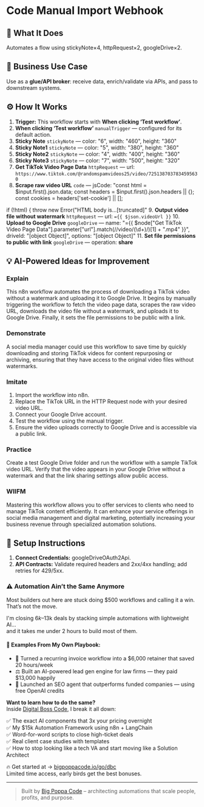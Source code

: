 # Code Manual Import Webhook
  ## 🚀 What It Does
  Automates a flow using stickyNote×4, httpRequest×2, googleDrive×2.
  
  ## 💼 Business Use Case
  Use as a **glue/API broker**: receive data, enrich/validate via APIs, and pass to downstream systems.
  
  ## ⚙️ How It Works
  1. **Trigger:** This workflow starts with **When clicking ‘Test workflow’**.
  2. **When clicking ‘Test workflow’** `manualTrigger` — configured for its default action.
3. **Sticky Note** `stickyNote` — color: "6", width: "460", height: "360"
4. **Sticky Note1** `stickyNote` — color: "5", width: "380", height: "360"
5. **Sticky Note2** `stickyNote` — color: "4", width: "400", height: "360"
6. **Sticky Note3** `stickyNote` — color: "7", width: "500", height: "320"
7. **Get TikTok Video Page Data** `httpRequest` — url: `https://www.tiktok.com/@randomspamvideos25/video/7251387037834595630`
8. **Scrape raw video URL** `code` — jsCode: "const html = $input.first().json.data;
const headers = $input.first().json.headers || {};
const cookies = headers['set-cookie'] || [];

if (!html) {
  throw new Error("HTML body is…[truncated]"
9. **Output video file without watermark** `httpRequest` — url: `={{ $json.videoUrl }}`
10. **Upload to Google Drive** `googleDrive` — name: "={{ $node["Get TikTok Video Page Data"].parameter["url"].match(/\/video\/(\d+)/)[1] + ".mp4" }}", driveId: "[object Object]", options: "[object Object]"
11. **Set file permissions to public with link** `googleDrive` — operation: **share**
  
  ## 💡 AI-Powered Ideas for Improvement
  ### Explain
This n8n workflow automates the process of downloading a TikTok video without a watermark and uploading it to Google Drive. It begins by manually triggering the workflow to fetch the video page data, scrapes the raw video URL, downloads the video file without a watermark, and uploads it to Google Drive. Finally, it sets the file permissions to be public with a link.

### Demonstrate
A social media manager could use this workflow to save time by quickly downloading and storing TikTok videos for content repurposing or archiving, ensuring that they have access to the original video files without watermarks.

### Imitate
1. Import the workflow into n8n.
2. Replace the TikTok URL in the HTTP Request node with your desired video URL.
3. Connect your Google Drive account.
4. Test the workflow using the manual trigger.
5. Ensure the video uploads correctly to Google Drive and is accessible via a public link.

### Practice
Create a test Google Drive folder and run the workflow with a sample TikTok video URL. Verify that the video appears in your Google Drive without a watermark and that the link sharing settings allow public access.

### WIIFM
Mastering this workflow allows you to offer services to clients who need to manage TikTok content efficiently. It can enhance your service offerings in social media management and digital marketing, potentially increasing your business revenue through specialized automation solutions.
  
  ## 🔧 Setup Instructions
  1. **Connect Credentials:** googleDriveOAuth2Api.
2. **API Contracts:** Validate required headers and 2xx/4xx handling; add retries for 429/5xx.
  
### ⚠️ Automation Ain’t the Same Anymore

Most builders out here are stuck doing $500 workflows and calling it a win.  
That’s not the move.  

I'm closing $6k–$13k deals by stacking simple automations with lightweight AI...  
and it takes me under 2 hours to build most of them.

#### 🧠 Examples From My Own Playbook:
- 🔁 Turned a recurring invoice workflow into a $6,000 retainer that saved 20 hours/week  
- ⚖️ Built an AI-powered lead gen engine for law firms — they paid $13,000 happily  
- 🚀 Launched an SEO agent that outperforms funded companies — using free OpenAI credits  

**Want to learn how to do the same?**  
Inside [Digital Boss Code](https://bigpoppacode.io/go/dbc), I break it all down:

✅ The exact AI components that 3x your pricing overnight  
✅ My $15k Automation Framework using n8n + LangChain  
✅ Word-for-word scripts to close high-ticket deals  
✅ Real client case studies with templates  
✅ How to stop looking like a tech VA and start moving like a Solution Architect  

🔥 Get started at → [bigpoppacode.io/go/dbc](https://bigpoppacode.io/go/dbc)  
Limited time access, early birds get the best bonuses.

---
> Built by [Big Poppa Code](https://bigpoppacode.io) – architecting automations that scale people, profits, and purpose.
  